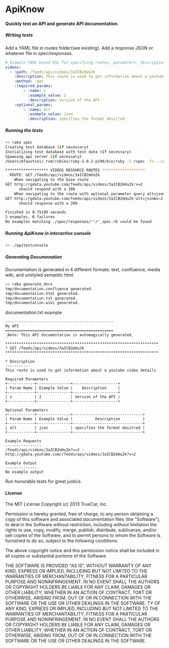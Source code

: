 # ApiKnow
#### Quickly test an API and generate API documentation.

##### Writing tests
Add a YAML file in routes folder(see existing). Add a response JSON or whatever file in spec/responses.

```yaml
# Example YAML based DSL for specifying routes, parameters, descriptions and test files
videos:
  - :path: /feeds/api/videos/3aICB2mUu2k
    :description: This route is used to get information about a youtube video details
    :method: :get
    :required_params:
        - :name: v
          :example_value: 2
          :description: Version of the API
    :optional_params:
        - :name: alt
          :example_value: json
          :description: specifies the format desitred
```

##### Running the tests
```bash
>> rake spec
Creating test database (if necessary)
Initializing test database with test data (if necessary)
Spawning api server (if necessary)
/Users/mfaustini/.rvm/rubies/ruby-1.9.2-p290/bin/ruby -S rspec -fs --color ./spec/api/test_resources_spec.rb

******************* VIDEOS RESOURCE ROUTES *******************
  ROUTE: GET /feeds/api/videos/3aICB2mUu2k
    When navigating to the base route
GET http://gdata.youtube.com/feeds/api/videos/3aICB2mUu2k?v=2
      should respond with a 200
    When navigating to the route with optional parameter query alt=json
GET http://gdata.youtube.com/feeds/api/videos/3aICB2mUu2k?alt=json&v=2
      should response with a 200

Finished in 0.75199 seconds
2 examples, 0 failures
No examples matching ./spec/responses/**/*_spec.rb could be found
```
##### Running ApiKnow in interactive console
```bash
>> ./apitestconsole
```

##### Generating Documenation
Documentation is generated in 4 different formats: text, confluence, media wiki, and unstyled semantic html.

```bash
>> rake generate_docs
tmp/documentation.confluence generated.
tmp/documentation.html generated.
tmp/documentation.txt generated.
tmp/documentation.wiki generated.
```
documentation.txt example
```text
------------------------------------------------
My API
================================================
_Note: This API documentation is automagically generated_
   
********************************************************************
* GET /feeds/api/videos/3aICB2mUu2k
********************************************************************

* Description
-----------
This route is used to get information about a youtube video details

Required Parameters
+------------+---------------+--------------------+
| Param Name | Example Value |    Description     |
+------------+---------------+--------------------+
| v          | 2             | Version of the API |
+------------+---------------+--------------------+

Optional Parameters
+------------+---------------+-------------------------------+
| Param Name | Example Value |          Description          |
+------------+---------------+-------------------------------+
| alt        | json          | specifies the format desitred |
+------------+---------------+-------------------------------+

Example Requests
----------------
/feeds/api/videos/3aICB2mUu2k?v=2 - http://gdata.youtube.com//feeds/api/videos/3aICB2mUu2k?v=2

Example Output
--------------
No example output
```

Run honorable tests for great justice.

#### License

The MIT License Copyright (c) 2013 TrueCar, Inc.

Permission is hereby granted, free of charge, to any person obtaining a copy of this software and associated documentation files (the "Software"), to deal in the Software without restriction, including without limitation the rights to use, copy, modify, merge, publish, distribute, sublicense, and/or sell copies of the Software, and to permit persons to whom the Software is furnished to do so, subject to the following conditions:

The above copyright notice and this permission notice shall be included in all copies or substantial portions of the Software.

THE SOFTWARE IS PROVIDED "AS IS", WITHOUT WARRANTY OF ANY KIND, EXPRESS OR IMPLIED, INCLUDING BUT NOT LIMITED TO THE WARRANTIES OF MERCHANTABILITY, FITNESS FOR A PARTICULAR PURPOSE AND NONINFRINGEMENT. IN NO EVENT SHALL THE AUTHORS OR COPYRIGHT HOLDERS BE LIABLE FOR ANY CLAIM, DAMAGES OR OTHER LIABILITY, WHETHER IN AN ACTION OF CONTRACT, TORT OR OTHERWISE, ARISING FROM, OUT OF OR IN CONNECTION WITH THE SOFTWARE OR THE USE OR OTHER DEALINGS IN THE SOFTWARE.
TY OF ANY KIND, EXPRESS OR IMPLIED, INCLUDING BUT NOT LIMITED TO THE WARRANTIES OF MERCHANTABILITY, FITNESS FOR A PARTICULAR PURPOSE AND NONINFRINGEMENT. IN NO EVENT SHALL THE AUTHORS OR COPYRIGHT HOLDERS BE LIABLE FOR ANY CLAIM, DAMAGES OR OTHER LIABILITY, WHETHER IN AN ACTION OF CONTRACT, TORT OR OTHERWISE, ARISING FROM, OUT OF OR IN CONNECTION WITH THE SOFTWARE OR THE USE OR OTHER DEALINGS IN THE SOFTWARE.
